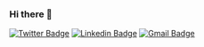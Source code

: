 ### Hi there 👋
[![Twitter Badge](https://img.shields.io/badge/-@Matheus_Rian-52BAC4?style=flat-square&labelColor=6633cc&logo=instagram&logoColor=white&link=https://www.instagram.com/_matheus_rian/)](https://www.instagram.com/_matheus_rian/) 
[![Linkedin Badge](https://img.shields.io/badge/-Matheus_Rian-52BAC4?style=flat-square&logo=Linkedin&logoColor=white&link=https://www.linkedin.com/in/matheus-rian-19b81a183/)](https://www.linkedin.com/in/matheus-rian-19b81a183/) 
[![Gmail Badge](https://img.shields.io/badge/-souzamatheusrian@gmail.com-52BAC4?style=flat-square&logo=Gmail&logoColor=white&link=mailto:souzamatheusrian@gmail.com)](mailto:souzamatheusrian@gmail.com)
<!--
**Matheus-Rian/Matheus-Rian** is a ✨ _special_ ✨ repository because its `README.md` (this file) appears on your GitHub profile.

Here are some ideas to get you started:

- 🔭 I’m currently working on ...
- 🌱 I’m currently learning ...
- 👯 I’m looking to collaborate on ...
- 🤔 I’m looking for help with ...
- 💬 Ask me about ...
- 📫 How to reach me: ...
- 😄 Pronouns: ...
- ⚡ Fun fact: ...
-->
